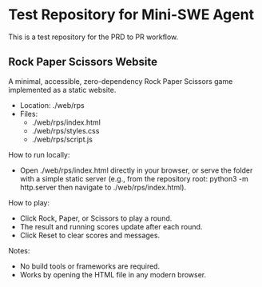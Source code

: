 # Test Repository for Mini-SWE Agent

This is a test repository for the PRD to PR workflow.

## Rock Paper Scissors Website

A minimal, accessible, zero-dependency Rock Paper Scissors game implemented as a static website.

- Location: ./web/rps
- Files:
  - ./web/rps/index.html
  - ./web/rps/styles.css
  - ./web/rps/script.js

How to run locally:
- Open ./web/rps/index.html directly in your browser, or serve the folder with a simple static server (e.g., from the repository root: python3 -m http.server then navigate to ./web/rps/index.html).

How to play:
- Click Rock, Paper, or Scissors to play a round.
- The result and running scores update after each round.
- Click Reset to clear scores and messages.

Notes:
- No build tools or frameworks are required.
- Works by opening the HTML file in any modern browser.